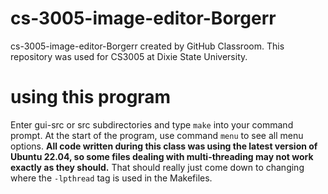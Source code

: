 # cs-3005-image-editor-Borgerr

cs-3005-image-editor-Borgerr created by GitHub Classroom.
This repository was used for CS3005 at Dixie State University.

# using this program

Enter gui-src or src subdirectories and type `make` into your command prompt.
At the start of the program, use command `menu` to see all menu options.
**All code written during this class was using the latest version of Ubuntu 22.04,
so some files dealing with multi-threading may not work exactly as they should.**
That should really just come down to changing where the `-lpthread` tag is used
in the Makefiles.
